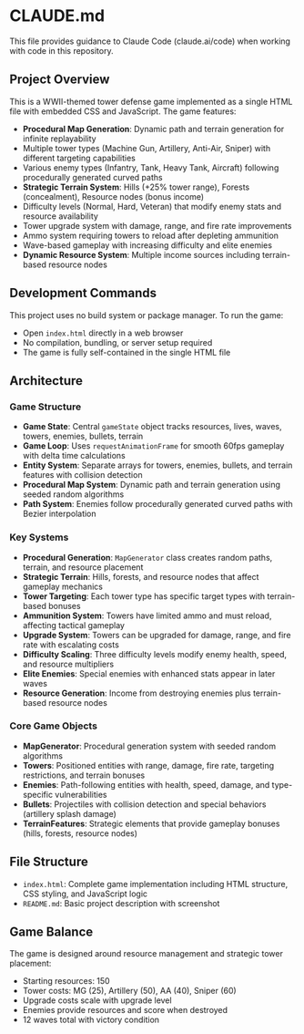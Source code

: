 # CLAUDE.md

This file provides guidance to Claude Code (claude.ai/code) when working with code in this repository.

## Project Overview

This is a WWII-themed tower defense game implemented as a single HTML file with embedded CSS and JavaScript. The game features:
- **Procedural Map Generation**: Dynamic path and terrain generation for infinite replayability
- Multiple tower types (Machine Gun, Artillery, Anti-Air, Sniper) with different targeting capabilities
- Various enemy types (Infantry, Tank, Heavy Tank, Aircraft) following procedurally generated curved paths
- **Strategic Terrain System**: Hills (+25% tower range), Forests (concealment), Resource nodes (bonus income)
- Difficulty levels (Normal, Hard, Veteran) that modify enemy stats and resource availability
- Tower upgrade system with damage, range, and fire rate improvements
- Ammo system requiring towers to reload after depleting ammunition
- Wave-based gameplay with increasing difficulty and elite enemies
- **Dynamic Resource System**: Multiple income sources including terrain-based resource nodes

## Development Commands

This project uses no build system or package manager. To run the game:
- Open `index.html` directly in a web browser
- No compilation, bundling, or server setup required
- The game is fully self-contained in the single HTML file

## Architecture

### Game Structure
- **Game State**: Central `gameState` object tracks resources, lives, waves, towers, enemies, bullets, terrain
- **Game Loop**: Uses `requestAnimationFrame` for smooth 60fps gameplay with delta time calculations
- **Entity System**: Separate arrays for towers, enemies, bullets, and terrain features with collision detection
- **Procedural Map System**: Dynamic path and terrain generation using seeded random algorithms
- **Path System**: Enemies follow procedurally generated curved paths with Bezier interpolation

### Key Systems
- **Procedural Generation**: `MapGenerator` class creates random paths, terrain, and resource placement
- **Strategic Terrain**: Hills, forests, and resource nodes that affect gameplay mechanics
- **Tower Targeting**: Each tower type has specific target types with terrain-based bonuses
- **Ammunition System**: Towers have limited ammo and must reload, affecting tactical gameplay
- **Upgrade System**: Towers can be upgraded for damage, range, and fire rate with escalating costs
- **Difficulty Scaling**: Three difficulty levels modify enemy health, speed, and resource multipliers
- **Elite Enemies**: Special enemies with enhanced stats appear in later waves
- **Resource Generation**: Income from destroying enemies plus terrain-based resource nodes

### Core Game Objects
- **MapGenerator**: Procedural generation system with seeded random algorithms
- **Towers**: Positioned entities with range, damage, fire rate, targeting restrictions, and terrain bonuses
- **Enemies**: Path-following entities with health, speed, damage, and type-specific vulnerabilities
- **Bullets**: Projectiles with collision detection and special behaviors (artillery splash damage)
- **TerrainFeatures**: Strategic elements that provide gameplay bonuses (hills, forests, resource nodes)

## File Structure
- `index.html`: Complete game implementation including HTML structure, CSS styling, and JavaScript logic
- `README.md`: Basic project description with screenshot

## Game Balance
The game is designed around resource management and strategic tower placement:
- Starting resources: 150
- Tower costs: MG (25), Artillery (50), AA (40), Sniper (60)
- Upgrade costs scale with upgrade level
- Enemies provide resources and score when destroyed
- 12 waves total with victory condition